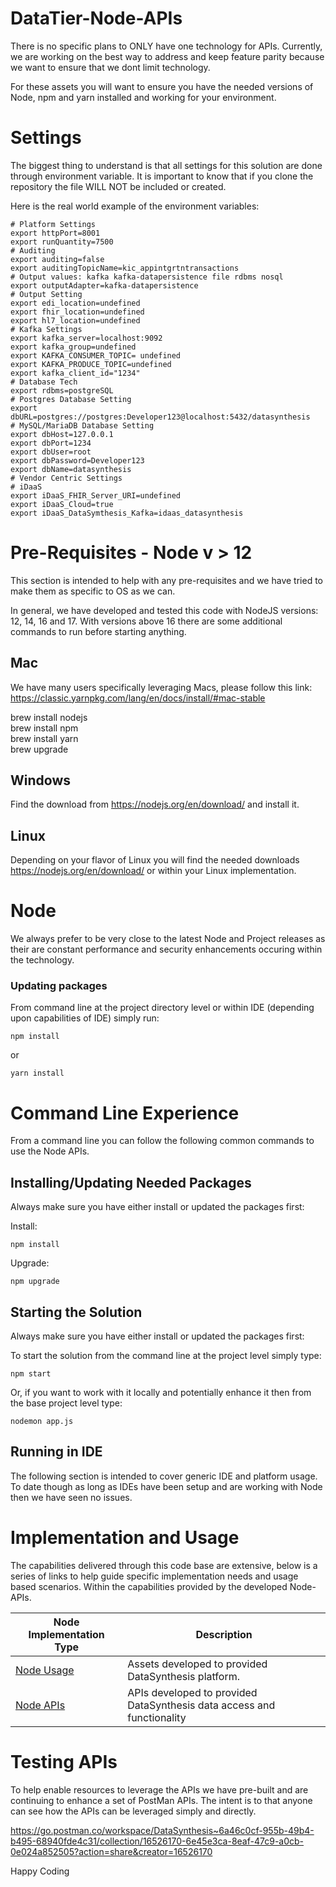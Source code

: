 # DataTier-Node-APIs

There is no specific plans to ONLY have one technology for APIs. Currently, we are working on 
the best way to address and keep feature parity because we want to ensure that we dont limit 
technology. 

For these assets you will want to ensure you have the needed versions of Node, npm and yarn installed and working for 
your environment.

# Settings
The biggest thing to understand is that all settings for this solution are done through environment variable. 
It is important to know that if you clone the repository the file  WILL NOT be included or created. 

Here is the real world example of the environment variables:

```   
# Platform Settings
export httpPort=8001
export runQuantity=7500
# Auditing
export auditing=false
export auditingTopicName=kic_appintgrtntransactions
# Output values: kafka kafka-datapersistence file rdbms nosql
export outputAdapter=kafka-datapersistence
# Output Setting
export edi_location=undefined
export fhir_location=undefined
export hl7_location=undefined
# Kafka Settings
export kafka_server=localhost:9092
export kafka_group=undefined
export KAFKA_CONSUMER_TOPIC= undefined
export KAFKA_PRODUCE_TOPIC=undefined
export kafka_client_id="1234"
# Database Tech
export rdbms=postgreSQL
# Postgres Database Setting
export dbURL=postgres://postgres:Developer123@localhost:5432/datasynthesis
# MySQL/MariaDB Database Setting
export dbHost=127.0.0.1
export dbPort=1234
export dbUser=root
export dbPassword=Developer123
export dbName=datasynthesis
# Vendor Centric Settings
# iDaaS
export iDaaS_FHIR_Server_URI=undefined
export iDaaS_Cloud=true
export iDaaS_DataSymthesis_Kafka=idaas_datasynthesis
```

# Pre-Requisites - Node v > 12
This section is intended to help with any pre-requisites and we have tried to make them as
specific to OS as we can.

In general, we have developed and tested this code with NodeJS versions: 12, 14, 16 and 17.
With versions above 16 there are some additional commands to run before starting anything.

## Mac
We have many users specifically leveraging Macs, please follow this link:
https://classic.yarnpkg.com/lang/en/docs/install/#mac-stable

brew install nodejs <br/>
brew install npm <br/>
brew install yarn <br/>
brew upgrade <package> <br/>

## Windows
Find the download from https://nodejs.org/en/download/ and install it.

## Linux
Depending on your flavor of Linux you will find the needed downloads
https://nodejs.org/en/download/ or within your Linux implementation.

# Node
We always prefer to be very close to the latest Node and Project releases as their are constant performance and security
enhancements occuring within the technology. 

### Updating packages
From command line at the project directory level or within IDE (depending upon capabilities of IDE) simply run:
```
npm install
```
or
```
yarn install
```

# Command Line Experience
From a command line you can follow the following common commands to use the Node APIs. 

## Installing/Updating Needed Packages
Always make sure you have either install or updated the packages first:

Install:

```
npm install
```

Upgrade:

```
npm upgrade
```

## Starting the Solution
Always make sure you have either install or updated the packages first:

To start the solution from the command line at the project level simply type:
```
npm start 
```

Or, if you want to work with it locally and potentially enhance it then from the base project level type:
```
nodemon app.js
```

## Running in IDE
The following section is intended to cover generic IDE and platform usage. To date though as long as IDEs have been 
setup and are working with Node then we have seen no issues. 

# Implementation and Usage
The capabilities delivered through this code base are extensive, below is a series of links to help guide specific 
implementation needs and usage based scenarios. Within the capabilities provided by the developed Node-APIs.

| Node Implementation Type | Description                                                            |
|--------------------------|------------------------------------------------------------------------| 
|[Node Usage](Usage-Node-Assets.md)| Assets developed to provided DataSynthesis platform.                   |
|[Node APIs](Usage-Node-APIs.md)  | APIs developed to provided DataSynthesis data access and functionality |    

# Testing APIs 
To help enable resources to leverage the APIs we have pre-built and are continuing to enhance a set of PostMan APIs. 
The intent is to that anyone can see how the APIs can be leveraged simply and directly.

https://go.postman.co/workspace/DataSynthesis~6a46c0cf-955b-49b4-b495-68940fde4c31/collection/16526170-6e45e3ca-8eaf-47c9-a0cb-0e024a852505?action=share&creator=16526170

Happy Coding

